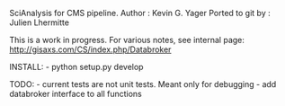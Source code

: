 SciAnalysis for CMS pipeline.
Author : Kevin G. Yager
Ported to git by : Julien Lhermitte

This is a work in progress. For various notes, see internal page:
http://gisaxs.com/CS/index.php/Databroker

INSTALL:
    - python setup.py develop

TODO:
    - current tests are not unit tests. Meant only for debugging
    - add databroker interface to all functions
